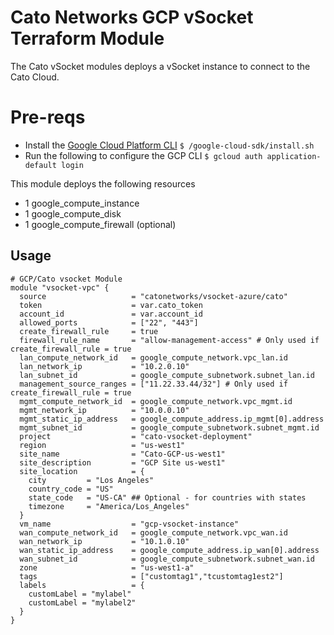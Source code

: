 # Cato Networks GCP vSocket Terraform Module

The Cato vSocket modules deploys a vSocket instance to connect to the Cato Cloud.

# Pre-reqs
- Install the [Google Cloud Platform CLI](https://cloud.google.com/sdk/docs/install)
`$ /google-cloud-sdk/install.sh`
- Run the following to configure the GCP CLI
`$ gcloud auth application-default login`

This module deploys the following resources
- 1 google_compute_instance
- 1 google_compute_disk
- 1 google_compute_firewall (optional)

## Usage

```hcl
# GCP/Cato vsocket Module
module "vsocket-vpc" {
  source                   = "catonetworks/vsocket-azure/cato"
  token                    = var.cato_token
  account_id               = var.account_id
  allowed_ports            = ["22", "443"]
  create_firewall_rule     = true
  firewall_rule_name       = "allow-management-access" # Only used if create_firewall_rule = true
  lan_compute_network_id   = google_compute_network.vpc_lan.id
  lan_network_ip           = "10.2.0.10" 
  lan_subnet_id            = google_compute_subnetwork.subnet_lan.id
  management_source_ranges = ["11.22.33.44/32"] # Only used if create_firewall_rule = true
  mgmt_compute_network_id  = google_compute_network.vpc_mgmt.id
  mgmt_network_ip          = "10.0.0.10"
  mgmt_static_ip_address   = google_compute_address.ip_mgmt[0].address
  mgmt_subnet_id           = google_compute_subnetwork.subnet_mgmt.id
  project                  = "cato-vsocket-deployment"
  region                   = "us-west1"
  site_name                = "Cato-GCP-us-west1"
  site_description         = "GCP Site us-west1"
  site_location            = {
    city         = "Los Angeles"
    country_code = "US"
    state_code   = "US-CA" ## Optional - for countries with states
    timezone     = "America/Los_Angeles"
  }
  vm_name                  = "gcp-vsocket-instance"
  wan_compute_network_id   = google_compute_network.vpc_wan.id
  wan_network_ip           = "10.1.0.10"
  wan_static_ip_address    = google_compute_address.ip_wan[0].address
  wan_subnet_id            = google_compute_subnetwork.subnet_wan.id
  zone                     = "us-west1-a"
  tags                     = ["customtag1","tcustomtag1est2"]
  labels                   = {
    customLabel = "mylabel"
    customLabel = "mylabel2"
  }
}
```

